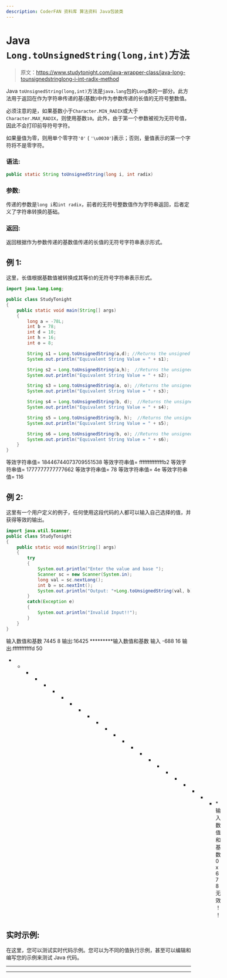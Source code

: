 ```yaml
---
description: CoderFAN 资料库 算法资料 Java包装类
---
```


# Java `Long.toUnsignedString(long,int)`方法

> 原文：<https://www.studytonight.com/java-wrapper-class/java-long-tounsignedstringlong-i-int-radix-method>

Java `toUnsignedString(long,int)`方法是`java.lang`包的`Long`类的一部分。此方法用于返回在作为字符串传递的基(基数)中作为参数传递的长值的无符号整数值。

必须注意的是，如果基数小于`Character.MIN_RADIX`或大于`Character.MAX_RADIX`，则使用基数`10`。此外，由于第一个参数被视为无符号值，因此不会打印前导符号字符。

如果量值为零，则用单个零字符`'0'` ( `'\u0030'`)表示；否则，量值表示的第一个字符将不是零字符。

### 语法:

```java
public static String toUnsignedString(long i, int radix) 
```

### 参数:

传递的参数是`long i`和`int radix`，前者的无符号整数值作为字符串返回，后者定义了字符串转换的基础。

### 返回:

返回根据作为参数传递的基数值传递的长值的无符号字符串表示形式。

## 例 1:

这里，长值根据基数值被转换成其等价的无符号字符串表示形式。

```java
import java.lang.Long;

public class StudyTonight
{  
	public static void main(String[] args)
	{  
		long a = -78L;
		int b = 78;
		int d = 10;
		int h = 16;
		int o = 8;

		String s1 = Long.toUnsignedString(a,d); //Returns the unsigned string representation of the long value with radix 10  
		System.out.println("Equivalent String Value = " + s1);   

		String s2 = Long.toUnsignedString(a,h);  //Returns the unsigned string representation of the long value with radix 16  
		System.out.println("Equivalent String Value = " + s2);  

		String s3 = Long.toUnsignedString(a, o); //Returns the unsigned string representation of the long value with radix 8   
		System.out.println("Equivalent String Value = " + s3);  

		String s4 = Long.toUnsignedString(b, d);  //Returns the unsigned string representation of the long value with radix 10  
		System.out.println("Equivalent String Value = " + s4);  

		String s5 = Long.toUnsignedString(b, h);  //Returns the unsigned string representation of the long value with radix 16  
		System.out.println("Equivalent String Value = " + s5);  

		String s6 = Long.toUnsignedString(b, o); //Returns the unsigned string representation of the long value with radix 8   
		System.out.println("Equivalent String Value = " + s6);  
	}  
}
```

等效字符串值= 18446744073709551538
等效字符串值= ffffffffffffffb2
等效字符串值= 1777777777777662
等效字符串值= 78
等效字符串值= 4e
等效字符串值= 116

## 例 2:

这里有一个用户定义的例子，任何使用这段代码的人都可以输入自己选择的值，并获得等效的输出。

```java
import java.util.Scanner;  
public class StudyTonight 
{  
	public static void main(String[] args) 
	{  
		try
		{
			System.out.println("Enter the value and base ");  
			Scanner sc = new Scanner(System.in);  
			long val = sc.nextLong();  
			int b = sc.nextInt();  
			System.out.println("Output: "+Long.toUnsignedString(val, b));  //returns unsigned string with equivalent base
		}
		catch(Exception e)
		{
			System.out.println("Invalid Input!!");
		}
	}  
} 
```

输入数值和基数
7445 8
输出:16425
*********输入数值和基数
输入
-688 16
输出:fffffffffffd 50
* * * * * * * * * * * * * * * * * * * * * * * * *输入数值和基数
0x67 8
无效！！

## 实时示例:

在这里，您可以测试实时代码示例。您可以为不同的值执行示例，甚至可以编辑和编写您的示例来测试 Java 代码。

* * *

* * *